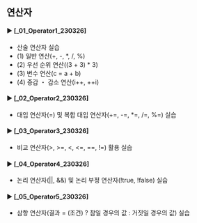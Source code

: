 ####
## 연산자
####
#### ► [_01_Operator1_230326]
- 산술 연산자 실습
- (1) 일반 연산(+, -, *, /, %)
- (2) 우선 순위 연산((3 + 3) * 3)
- (3) 변수 연산(c = a + b)
- (4) 증감 ・ 감소 연산(i++, ++i)
####
#### ► [_02_Operator2_230326]
- 대입 연산자(=) 및 복합 대입 연산자(+=, -=, *=, /=, %=) 실습 
####
#### ► [_03_Operator3_230326]
- 비교 연산자(>, >=, <, <=, ==, !=) 활용 실습
####
#### ► [_04_Operator4_230326]
- 논리 연산자(||, &&) 및 논리 부정 연산자(!true, !false) 실습
####
#### ► [_05_Operator5_230326]
- 삼항 연산자(결과 = (조건) ? 참일 경우의 값 : 거짓일 경우의 값) 실습
####